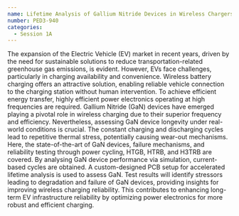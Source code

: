 ```yaml
---
name: Lifetime Analysis of Gallium Nitride Devices in Wireless Chargers for Electric Vehicles
number: PED3-940
categories:
  - Session 1A
---
```


The expansion of the Electric Vehicle (EV) market in recent years, driven by the need for sustainable solutions to reduce transportation-related greenhouse gas emissions, is evident. However, EVs face challenges, particularly in charging availability and convenience. Wireless battery charging offers an attractive solution, enabling reliable vehicle connection to the charging station without human intervention. To achieve efficient energy transfer, highly efficient power electronics operating at high frequencies are required. Gallium Nitride (GaN) devices have emerged playing a pivotal role in wireless charging due to their superior frequency and efficiency. Nevertheless, assessing GaN device longevity under real-world conditions is crucial. The constant charging and discharging cycles lead to repetitive thermal stress, potentially causing wear-out mechanisms. Here, the state-of-the-art of GaN devices, failure mechanisms, and reliability testing through power cycling, HTGB, HTRB, and H3TRB are covered. By analysing GaN device performance via simulation, current-based cycles are obtained. A custom-designed PCB setup for accelerated lifetime analysis is used to assess GaN. Test results will identify stressors leading to degradation and failure of GaN devices, providing insights for improving wireless charging reliability. This contributes to enhancing long-term EV infrastructure reliability by optimizing power electronics for more robust and efficient charging.